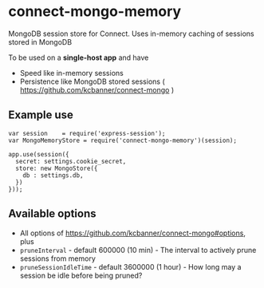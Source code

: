 connect-mongo-memory
====================

MongoDB session store for Connect. Uses in-memory caching of sessions stored in MongoDB
  
To be used on a __single-host app__ and have
- Speed like in-memory sessions
- Persistence like MongoDB stored sessions ( https://github.com/kcbanner/connect-mongo )

## Example use ##

```
var session    = require('express-session');
var MongoMemoryStore = require('connect-mongo-memory')(session);

app.use(session({
  secret: settings.cookie_secret,
  store: new MongoStore({
    db : settings.db,
  })
}));
```

## Available options ##

- All options of https://github.com/kcbanner/connect-mongo#options, plus
- ```pruneInterval``` - default 600000 (10 min) - The interval to actively prune sessions from memory
- ```pruneSessionIdleTime``` - default 3600000 (1 hour) - How long may a session be idle before being pruned?